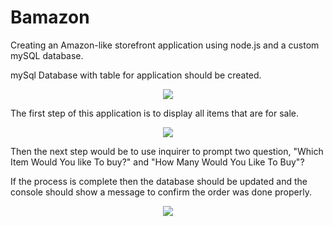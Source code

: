 # Bamazon
Creating an Amazon-like storefront application using node.js and a custom mySQL database.

mySql Database with table for application should be created.

<p align="center">
  <img src="bamazon/images/mysqldatabase.jpg" />
</p>

The first step of this application is to display all items that are for sale.

<p align="center">
  <img src="bamazon/images/bamazon.jpg" />
</p>

Then the next step would be to use inquirer to prompt two question, "Which Item Would You like To buy?" and "How Many Would You Like To Buy"?

If the process is complete then the database should be updated and the console should show a message to confirm the order was done properly.

<p align="center">
  <img src="bamazon/images/bamazon3.jpg" />
</p>
